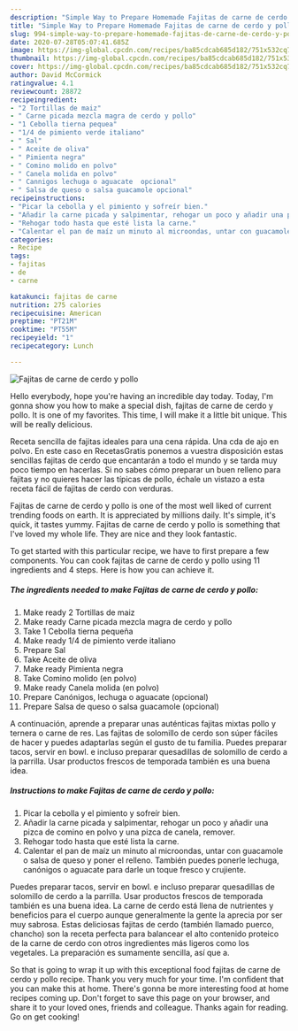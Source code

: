 ```yaml
---
description: "Simple Way to Prepare Homemade Fajitas de carne de cerdo y pollo"
title: "Simple Way to Prepare Homemade Fajitas de carne de cerdo y pollo"
slug: 994-simple-way-to-prepare-homemade-fajitas-de-carne-de-cerdo-y-pollo
date: 2020-07-28T05:07:41.685Z
image: https://img-global.cpcdn.com/recipes/ba85cdcab685d182/751x532cq70/fajitas-de-carne-de-cerdo-y-pollo-foto-principal.jpg
thumbnail: https://img-global.cpcdn.com/recipes/ba85cdcab685d182/751x532cq70/fajitas-de-carne-de-cerdo-y-pollo-foto-principal.jpg
cover: https://img-global.cpcdn.com/recipes/ba85cdcab685d182/751x532cq70/fajitas-de-carne-de-cerdo-y-pollo-foto-principal.jpg
author: David McCormick
ratingvalue: 4.1
reviewcount: 28872
recipeingredient:
- "2 Tortillas de maiz"
- " Carne picada mezcla magra de cerdo y pollo"
- "1 Cebolla tierna pequea"
- "1/4 de pimiento verde italiano"
- " Sal"
- " Aceite de oliva"
- " Pimienta negra"
- " Comino molido en polvo"
- " Canela molida en polvo"
- " Cannigos lechuga o aguacate  opcional"
- " Salsa de queso o salsa guacamole opcional"
recipeinstructions:
- "Picar la cebolla y el pimiento y sofreír bien."
- "Añadir la carne picada y salpimentar, rehogar un poco y añadir una pizca de comino en polvo y una pizca de canela, remover."
- "Rehogar todo hasta que esté lista la carne."
- "Calentar el pan de maíz un minuto al microondas, untar con guacamole o salsa de queso y poner el relleno. También puedes  ponerle lechuga, canónigos o aguacate para darle un toque fresco y crujiente."
categories:
- Recipe
tags:
- fajitas
- de
- carne

katakunci: fajitas de carne 
nutrition: 275 calories
recipecuisine: American
preptime: "PT21M"
cooktime: "PT55M"
recipeyield: "1"
recipecategory: Lunch

---
```



![Fajitas de carne de cerdo y pollo](https://img-global.cpcdn.com/recipes/ba85cdcab685d182/751x532cq70/fajitas-de-carne-de-cerdo-y-pollo-foto-principal.jpg)

Hello everybody, hope you're having an incredible day today. Today, I'm gonna show you how to make a special dish, fajitas de carne de cerdo y pollo. It is one of my favorites. This time, I will make it a little bit unique. This will be really delicious.

Receta sencilla de fajitas ideales para una cena rápida. Una cda de ajo en polvo. En este caso en RecetasGratis ponemos a vuestra disposición estas sencillas fajitas de cerdo que encantarán a todo el mundo y se tarda muy poco tiempo en hacerlas. Si no sabes cómo preparar un buen relleno para fajitas y no quieres hacer las típicas de pollo, échale un vistazo a esta receta fácil de fajitas de cerdo con verduras.

Fajitas de carne de cerdo y pollo is one of the most well liked of current trending foods on earth. It is appreciated by millions daily. It's simple, it's quick, it tastes yummy. Fajitas de carne de cerdo y pollo is something that I've loved my whole life. They are nice and they look fantastic.


To get started with this particular recipe, we have to first prepare a few components. You can cook fajitas de carne de cerdo y pollo using 11 ingredients and 4 steps. Here is how you can achieve it.

<!--inarticleads1-->

##### The ingredients needed to make Fajitas de carne de cerdo y pollo:

1. Make ready 2 Tortillas de maiz
1. Make ready  Carne picada mezcla magra de cerdo y pollo
1. Take 1 Cebolla tierna pequeña
1. Make ready 1/4 de pimiento verde italiano
1. Prepare  Sal
1. Take  Aceite de oliva
1. Make ready  Pimienta negra
1. Take  Comino molido (en polvo)
1. Make ready  Canela molida (en polvo)
1. Prepare  Canónigos, lechuga o aguacate  (opcional)
1. Prepare  Salsa de queso o salsa guacamole (opcional)


A continuación, aprende a preparar unas auténticas fajitas mixtas pollo y ternera o carne de res. Las fajitas de solomillo de cerdo son súper fáciles de hacer y puedes adaptarlas según el gusto de tu familia. Puedes preparar tacos, servir en bowl. e incluso preparar quesadillas de solomillo de cerdo a la parrilla. Usar productos frescos de temporada también es una buena idea. 

<!--inarticleads2-->

##### Instructions to make Fajitas de carne de cerdo y pollo:

1. Picar la cebolla y el pimiento y sofreír bien.
1. Añadir la carne picada y salpimentar, rehogar un poco y añadir una pizca de comino en polvo y una pizca de canela, remover.
1. Rehogar todo hasta que esté lista la carne.
1. Calentar el pan de maíz un minuto al microondas, untar con guacamole o salsa de queso y poner el relleno. También puedes  ponerle lechuga, canónigos o aguacate para darle un toque fresco y crujiente.


Puedes preparar tacos, servir en bowl. e incluso preparar quesadillas de solomillo de cerdo a la parrilla. Usar productos frescos de temporada también es una buena idea. La carne de cerdo está llena de nutrientes y beneficios para el cuerpo aunque generalmente la gente la aprecia por ser muy sabrosa. Estas deliciosas fajitas de cerdo (también llamado puerco, chancho) son la receta perfecta para balancear el alto contenido proteico de la carne de cerdo con otros ingredientes más ligeros como los vegetales. La preparación es sumamente sencilla, así que a. 

So that is going to wrap it up with this exceptional food fajitas de carne de cerdo y pollo recipe. Thank you very much for your time. I'm confident that you can make this at home. There's gonna be more interesting food at home recipes coming up. Don't forget to save this page on your browser, and share it to your loved ones, friends and colleague. Thanks again for reading. Go on get cooking!
